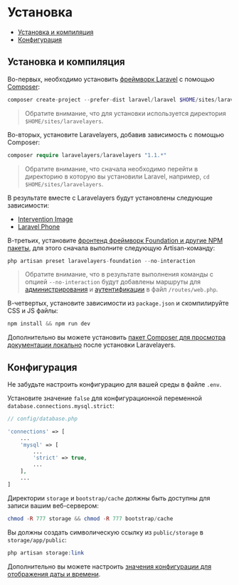 # Установка

- [Установка и компиляция](#installation-and-compilation)
- [Конфигурация](#configuration)

<a name="installation-and-compilation"></a>
## Установка и компиляция

Во-первых, необходимо установить [фреймворк Laravel](https://laravel.com/) с помощью [Composer](https://getcomposer.org/):

```php
composer create-project --prefer-dist laravel/laravel $HOME/sites/laravelayers "5.8.*"
```	

> Обратите внимание, что для установки используется директория `$HOME/sites/laravelayers`.

Во-вторых, установите Laravelayers, добавив зависимость с помощью Composer:

```php
composer require laravelayers/laravelayers "1.1.*"
```	

> Обратите внимание, что сначала необходимо перейти в директорию в которую вы установили Laravel, например, `cd $HOME/sites/laravelayers`.

В результате вместе с Laravelayers будут установлены следующие зависимости:

- [Intervention Image](https://github.com/Intervention/image)
- [Laravel Phone](https://github.com/Propaganistas/Laravel-Phone)

В-третьих, установите [фронтенд фреймворк Foundation и другие NPM пакеты](frontend.md), для этого сначала выполните следующую Artisan-команду: 

```php
php artisan preset laravelayers-foundation --no-interaction
```
	
> Обратите внимание, что в результате выполнения команды с опцией `--no-interaction` будут добавлены маршруты для [администрирования](admin.md) и [аутентификации](auth.md) в файл `/routes/web.php`.

В-четвертых, установите зависимости из `package.json` и скомпилируйте CSS и JS файлы:

```php	
npm install && npm run dev
```

Дополнительно вы можете установить [пакет Composer для просмотра документации локально](https://github.com/laravelayers/laravelayers-docs/blob/master/README.md) после установки Laravelayers.

<a name="configuration"></a>
## Конфигурация

Не забудьте настроить конфигурацию для вашей среды в файле `.env`.

Установите значение `false` для конфигурационной переменной `database.connections.mysql.strict`:

```php
// config/database.php

'connections' => [
	...
	'mysql' => [
		...
		'strict' => true,
		...
	],
	...
]
```

Директории `storage` и `bootstrap/cache` должны быть доступны для записи вашим веб-сервером:

```php
chmod -R 777 storage && chmod -R 777 bootstrap/cache
```

Вы должны создать символическую ссылку из `public/storage` в `storage/app/public`:

```php
php artisan storage:link
```

Дополнительно вы можете настроить [значения конфигурации для отображения даты и времени](date.md).